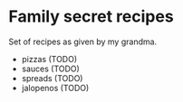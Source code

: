 # Family secret recipes

Set of recipes as given by my grandma.
- pizzas (TODO)
- sauces (TODO)
- spreads (TODO)
- jalopenos (TODO)
